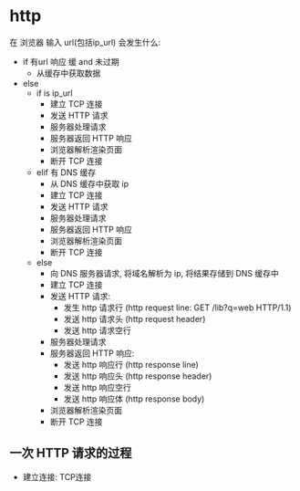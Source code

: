 # http

在 浏览器 输入 url(包括ip_url) 会发生什么:

- if 有url 响应 缓 and 未过期
  - 从缓存中获取数据
- else
  - if is ip_url
    - 建立 TCP 连接
    - 发送 HTTP 请求
    - 服务器处理请求
    - 服务器返回 HTTP 响应
    - 浏览器解析渲染页面
    - 断开 TCP 连接
  - elif 有 DNS 缓存
    - 从 DNS 缓存中获取 ip
    - 建立 TCP 连接
    - 发送 HTTP 请求
    - 服务器处理请求
    - 服务器返回 HTTP 响应
    - 浏览器解析渲染页面
    - 断开 TCP 连接
  - else
    - 向 DNS 服务器请求, 将域名解析为 ip, 将结果存储到 DNS 缓存中
    - 建立 TCP 连接
    - 发送 HTTP 请求:
      - 发生 http 请求行 (http request line: GET /lib?q=web HTTP/1.1)
      - 发送 http 请求头 (http request header)
      - 发送 http 请求空行
    - 服务器处理请求
    - 服务器返回 HTTP 响应:
      - 发送 http 响应行 (http response line)
      - 发送 http 响应头 (http response header)
      - 发送 http 响应空行
      - 发送 http 响应体 (http response body)
    - 浏览器解析渲染页面
    - 断开 TCP 连接

## 一次 HTTP 请求的过程

- 建立连接: TCP连接

